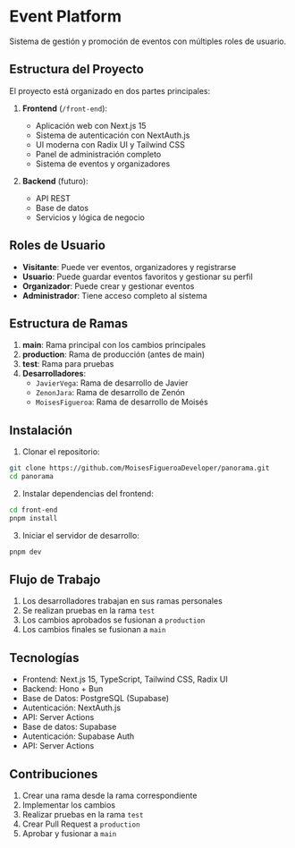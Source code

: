 # Event Platform

Sistema de gestión y promoción de eventos con múltiples roles de usuario.

## Estructura del Proyecto

El proyecto está organizado en dos partes principales:

1. **Frontend** (`/front-end`):
   - Aplicación web con Next.js 15
   - Sistema de autenticación con NextAuth.js
   - UI moderna con Radix UI y Tailwind CSS
   - Panel de administración completo
   - Sistema de eventos y organizadores

2. **Backend** (futuro):
   - API REST
   - Base de datos
   - Servicios y lógica de negocio

## Roles de Usuario

- **Visitante**: Puede ver eventos, organizadores y registrarse
- **Usuario**: Puede guardar eventos favoritos y gestionar su perfil
- **Organizador**: Puede crear y gestionar eventos
- **Administrador**: Tiene acceso completo al sistema

## Estructura de Ramas

1. **main**: Rama principal con los cambios principales
2. **production**: Rama de producción (antes de main)
3. **test**: Rama para pruebas
4. **Desarrolladores**:
   - `JavierVega`: Rama de desarrollo de Javier
   - `ZenonJara`: Rama de desarrollo de Zenón
   - `MoisesFigueroa`: Rama de desarrollo de Moisés

## Instalación

1. Clonar el repositorio:
```bash
git clone https://github.com/MoisesFigueroaDeveloper/panorama.git
cd panorama
```

2. Instalar dependencias del frontend:
```bash
cd front-end
pnpm install
```

3. Iniciar el servidor de desarrollo:
```bash
pnpm dev
```

## Flujo de Trabajo

1. Los desarrolladores trabajan en sus ramas personales
2. Se realizan pruebas en la rama `test`
3. Los cambios aprobados se fusionan a `production`
4. Los cambios finales se fusionan a `main`

## Tecnologías

- Frontend: Next.js 15, TypeScript, Tailwind CSS, Radix UI
- Backend: Hono + Bun
- Base de Datos: PostgreSQL (Supabase)
- Autenticación: NextAuth.js
- API: Server Actions
- Base de datos: Supabase
- Autenticación: Supabase Auth
- API: Server Actions

## Contribuciones

1. Crear una rama desde la rama correspondiente
2. Implementar los cambios
3. Realizar pruebas en la rama `test`
4. Crear Pull Request a `production`
5. Aprobar y fusionar a `main`
